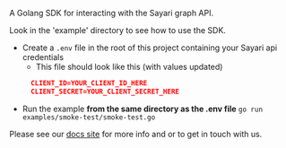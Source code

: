 A Golang SDK for interacting with the Sayari graph API.

Look in the 'example' directory to see how to use the SDK.
- Create a `.env` file in the root of this project containing your Sayari api credentials
    - This file should look like this (with values updated)
  ```json
    CLIENT_ID=YOUR_CLIENT_ID_HERE
    CLIENT_SECRET=YOUR_CLIENT_SECRET_HERE
    ```
- Run the example **from the same directory as the .env file**
  `go run examples/smoke-test/smoke-test.go`

Please see our [docs site](http://documentation.sayari.com) for more info and or to get in touch with us.
